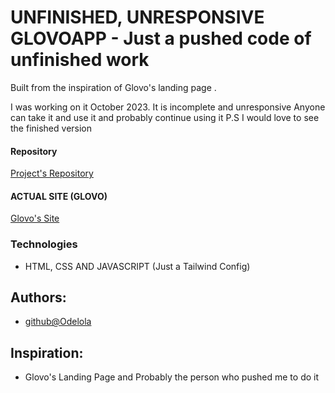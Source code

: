 # UNFINISHED, UNRESPONSIVE GLOVOAPP - Just a pushed code of unfinished work

Built from the inspiration of Glovo's landing page .

I was working on it October 2023. It is incomplete and unresponsive
Anyone can take it and use it and probably continue using it
P.S I would love to see the finished version

#### Repository

[Project's Repository](https://github.com/Odelola/unfinished-unreponsive-glovoapp)

#### ACTUAL SITE (GLOVO)

[Glovo's Site](https://https://glovoapp.com)

### Technologies

- HTML, CSS AND JAVASCRIPT (Just a Tailwind Config)

## Authors:

- [github@Odelola](https://github.com/odelola)

## Inspiration:

- Glovo's Landing Page and Probably the person who pushed me to do it

